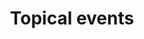 ---
layout: frontend-template-documentation
sectionKey: Frontend templates
eleventyNavigation:
  parent: Frontend templates
title: Topical events
description: Topical event are used to communicate government activity about high-profile events or in response to a major crisis.
howItWorks:
 "Topical events pages used to communicate government activity about high-profile events or in response to a major crisis. Can be used for an event or crisis that is:

- of high profile

- that is current or relevant only for a short time (for example Ebola virus: UK government response)

- of significance to the majority of GOV.UK’s users (ie the event is receiving extensive coverage by major news media such as the Today programme)

- the responsibility of central government

- linked to more than one government department or agency

- likely to generate a high volume of content (not just one or two news stories)"
examples:
  0:
    title: D-Day 80
    link: https://www.gov.uk/government/topical-events/d-day-80
  1:
    title: Election 2024
    link: https://www.gov.uk/government/topical-events/election-2024
  2:
    title: "Russian invasion of Ukraine: UK government response"
    link: https://www.gov.uk/government/topical-events/russian-invasion-of-ukraine-uk-government-response
contentDataLink: https://content-data.publishing.service.gov.uk/content?submitted=true&date_range=past-30-days&search_term=&document_type=topical_event&organisation_id=all
contentSchema:
  title: topical_event
  link: https://docs.publishing.service.gov.uk/content-schemas/topical_event.html
contentType:
  title: topical_event
  link: https://docs.publishing.service.gov.uk/document-types/topical_event.html
publishingApp: whitehall
components:
  0:
    componentName: Layout super navigation header
    componentURL: https://components.publishing.service.gov.uk/component-guide/layout_super_navigation_header
    generated: auto
    input:
  1:
    componentName: Breadcrumbs
    componentURL: ../../../components/breadcrumbs
    generated: auto
    input:
  2:
    componentName: Section break
    componentURL: https://design-system.service.gov.uk/styles/section-break/
    generated: auto
    input:
  3:
    componentName: Heading
    componentURL: https://components.publishing.service.gov.uk/component-guide/heading
    generated: auto
    input:
  4:
    componentName: Subscription links
    componentURL: https://components.publishing.service.gov.uk/component-guide/subscription_links
    generated: auto
    input:
  5:
    componentName: Feedback
    componentURL: https://components.publishing.service.gov.uk/component-guide/feedback
    generated: auto
    input:
  6:
    componentName: Layout footer
    componentURL: https://components.publishing.service.gov.uk/component-guide/layout_footer
    generated: auto
    input:
  7:
    componentName: Page title
    componentURL: https://components.publishing.service.gov.uk/component-guide/title
    generated: publisher
    input: Name (required)
  8:
    componentName: Lead paragraph
    componentURL: https://components.publishing.service.gov.uk/component-guide/lead_paragraph
    generated: publisher
    input: Summary (required)
  9:
    componentName: Govspeak content
    componentURL: https://components.publishing.service.gov.uk/component-guide/govspeak
    generated: publisher
    input: Description (required)
  10:
    componentName: Metadata block
    componentURL: https://components.publishing.service.gov.uk/component-guide/metadata
    generated: publisher
    input: Organisation
  11:
    componentName: Share links
    componentURL: https://components.publishing.service.gov.uk/component-guide/share_links
    generated: publisher
    input: Social media accounts
  12:
    componentName: Image card
    componentURL: https://components.publishing.service.gov.uk/component-guide/image_card
    generated: publisher
    input: Currently featured
  13:
    componentName: Document list
    componentURL: https://components.publishing.service.gov.uk/component-guide/document_list
    generated: publisher
    input: Documents
  14:
    componentName: "[Organisation logo](https://components.publishing.service.gov.uk/component-guide/organisation_logo) - only appears if lead organisation"
    componentURL:
    generated: publisher
    input: Organisation
insights:
  0:
    title: Research interview about Topical Events & Campaign sites 
    link: https://app.mural.co/t/govukdelivery7534/m/govukdelivery7534/1674139116917/714724969d90020cd15e1ce41153c4c43fca5101?sender=u5494c2264a5f0c5c71eb1671
    description: Mural board with a collection of findings regarding Topical Events and Campaign sites
    date: January 2023
---